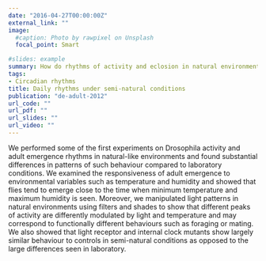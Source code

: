 ```yaml
---
date: "2016-04-27T00:00:00Z"
external_link: ""
image:
  #caption: Photo by rawpixel on Unsplash
  focal_point: Smart

#slides: example
summary: How do rhythms of activity and eclosion in natural environments differ from laboratory conditions?
tags:
- Circadian rhythms
title: Daily rhythms under semi-natural conditions
publication: "de-adult-2012"
url_code: ""
url_pdf: ""
url_slides: ""
url_video: ""
---
```


We performed some of the first experiments on Drosophila activity and adult emergence rhythms in natural-like environments and found substantial differences in patterns of such behaviour compared to laboratory conditions. We examined the responsiveness of adult emergence to environmental variables such as temperature and humidity and showed that flies tend to emerge close to the time when minimum temperature and maximum humidity is seen. Moreover, we manipulated light patterns in natural environments using filters and shades to show that different peaks of activity are differently modulated by light and temperature and may correspond to functionally different behaviours such as foraging or mating. We also showed that light receptor and internal clock mutants show largely similar behaviour to controls in semi-natural conditions as opposed to the large differences seen in laboratory.